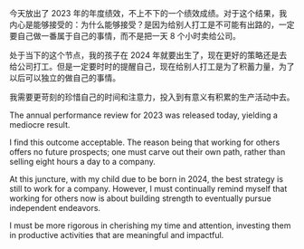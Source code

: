 今天放出了 2023 年的年度绩效，不上不下的一个绩效成绩。对于这个结果，我内心是能够接受的：为什么能够接受？是因为给别人打工是不可能有出路的，一定要自己做一番属于自己的事情，而不是把一天 8 个小时卖给公司。

处于当下的这个节点，我的孩子在 2024 年就要出生了，现在更好的策略还是去给公司打工。但是一定要时时的提醒自己，现在给别人打工是为了积蓄力量，为了以后可以独立的做自己的事情。

我需要更苛刻的珍惜自己的时间和注意力，投入到有意义有积累的生产活动中去。

The annual performance review for 2023 was released today, yielding a mediocre result.

I find this outcome acceptable. The reason being that working for others offers no future prospects; one must carve out their own path, rather than selling eight hours a day to a company.

At this juncture, with my child due to be born in 2024, the best strategy is still to work for a company. However, I must continually remind myself that working for others now is about building strength to eventually pursue independent endeavors.

I must be more rigorous in cherishing my time and attention, investing them in productive activities that are meaningful and impactful.
